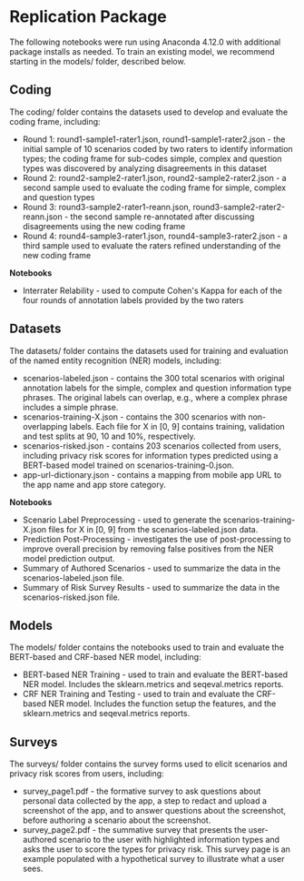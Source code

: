 # Replication Package

The following notebooks were run using Anaconda 4.12.0 with additional package installs as needed. To train an existing model, we recommend starting in the models/ folder, described below.

## Coding
The coding/ folder contains the datasets used to develop and evaluate the coding frame, including:

* Round 1: round1-sample1-rater1.json, round1-sample1-rater2.json - the initial sample of 10 scenarios coded by two raters to identify information types; the coding frame for sub-codes simple, complex and question types was discovered by analyzing disagreements in this dataset
* Round 2: round2-sample2-rater1.json, round2-sample2-rater2.json - a second sample used to evaluate the coding frame for simple, complex and question types
* Round 3: round3-sample2-rater1-reann.json, round3-sample2-rater2-reann.json - the second sample re-annotated after discussing disagreements using the new coding frame
* Round 4: round4-sample3-rater1.json, round4-sample3-rater2.json - a third sample used to evaluate the raters refined understanding of the new coding frame

**Notebooks**

* Interrater Relability - used to compute Cohen's Kappa for each of the four rounds of annotation labels provided by the two raters

## Datasets
The datasets/ folder contains the datasets used for training and evaluation of the named entity recognition (NER) models, including:

* scenarios-labeled.json - contains the 300 total scenarios with original annotation labels for the simple, complex and question information type phrases. The original labels can overlap, e.g., where a complex phrase includes a simple phrase.
* scenarios-training-X.json - contains the 300 scenarios with non-overlapping labels. Each file for X in [0, 9] contains training, validation and test splits at 90, 10 and 10%, respectively.
* scenarios-risked.json - contains 203 scenarios collected from users, including privacy risk scores for information types predicted using a BERT-based model trained on scenarios-training-0.json.
* app-url-dictionary.json - contains a mapping from mobile app URL to the app name and app store category.

**Notebooks**

* Scenario Label Preprocessing - used to generate the scenarios-training-X.json files for X in [0, 9] from the scenarios-labeled.json data.
* Prediction Post-Processing - investigates the use of post-processing to improve overall precision by removing false positives from the NER model prediction output.
* Summary of Authored Scenarios - used to summarize the data in the scenarios-labeled.json file.
* Summary of Risk Survey Results - used to summarize the data in the scenarios-risked.json file.

## Models
The models/ folder contains the notebooks used to train and evaluate the BERT-based and CRF-based NER model, including:

* BERT-based NER Training - used to train and evaluate the BERT-based NER model. Includes the sklearn.metrics and seqeval.metrics reports.
* CRF NER Training and Testing - used to train and evaluate the CRF-based NER model. Includes the function setup the features, and the sklearn.metrics and seqeval.metrics reports.

## Surveys
The surveys/ folder contains the survey forms used to elicit scenarios and privacy risk scores from users, including:

* survey_page1.pdf - the formative survey to ask questions about personal data collected by the app, a step to redact and upload a screenshot of the app, and to answer questions about the screenshot, before authoring a scenario about the screenshot.
* survey_page2.pdf - the summative survey that presents the user-authored scenario to the user with highlighted information types and asks the user to score the types for privacy risk. This survey page is an example populated with a hypothetical survey to illustrate what a user sees.



